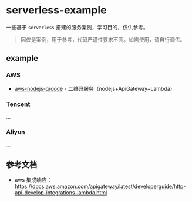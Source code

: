 # serverless-example

一些基于 `serverless` 搭建的服务案例，学习目的，仅供参考。

> 因仅是案例，用于参考，代码严谨性要求不高。如需使用，请自行调优。

## example

### AWS

- [aws-nodejs-qrcode](./aws-nodejs-qrcode) - 二维码服务（nodejs+ApiGateway+Lambda）

### Tencent

...

### Aliyun

...

## 参考文档

- aws 集成响应：https://docs.aws.amazon.com/apigateway/latest/developerguide/http-api-develop-integrations-lambda.html